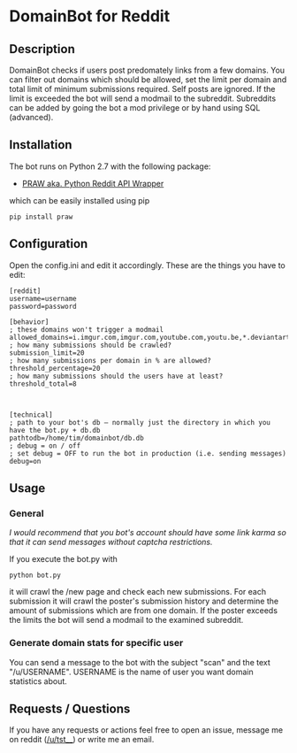 # DomainBot for Reddit

## Description
DomainBot checks if users post predomately links from a few domains. You can filter out domains which should be allowed, set the limit per domain and total limit of minimum submissions required. Self posts are ignored. If the limit is exceeded the bot will send a modmail to the subreddit. Subreddits can be added by going the bot a mod privilege or by hand using SQL (advanced).


## Installation

The bot runs on Python 2.7 with the following package:

* [PRAW aka. Python Reddit API Wrapper](https://github.com/praw-dev/praw)

which can be easily installed using pip

    pip install praw


## Configuration

Open the config.ini and edit it accordingly. These are the things you have to edit:

    [reddit]
    username=username
    password=password

    [behavior]
    ; these domains won't trigger a modmail
    allowed_domains=i.imgur.com,imgur.com,youtube.com,youtu.be,*.deviantart.com
    ; how many submissions should be crawled?
    submission_limit=20
    ; how many submissions per domain in % are allowed?
    threshold_percentage=20
    ; how many submissions should the users have at least?
    threshold_total=8



    [technical]
    ; path to your bot's db – normally just the directory in which you have the bot.py + db.db
    pathtodb=/home/tim/domainbot/db.db
    ; debug = on / off
    ; set debug = OFF to run the bot in production (i.e. sending messages)
    debug=on 


## Usage

### General

*I would recommend that you bot's account should have some link karma so that it can send messages without captcha restrictions.*

If you execute the bot.py with

    python bot.py

it will crawl the /new page and check each new submissions. For each submission it will crawl the poster's submission history and determine the amount of submissions which are from one domain. If the poster exceeds the limits the bot will send a modmail to the examined subreddit.

### Generate domain stats for specific user

You can send a message to the bot with the subject "scan" and the text "/u/USERNAME". USERNAME is the name of user you want domain statistics about. 

## Requests / Questions

If you have any requests or actions feel free to open an issue, message me on reddit ([/u/tst__](http://www.reddit.com/message/compose/?to=tst__)) or write me an email.

